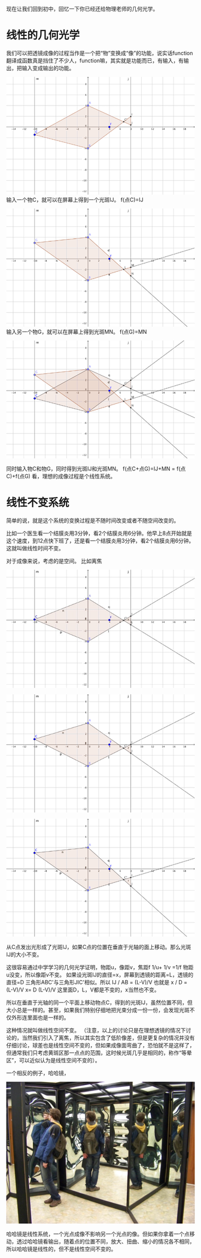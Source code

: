 <!--
.. title: 为什么对比敏感度的视标亮度是正弦变化的？(2)
.. slug: wei-shi-yao-dui-bi-min-gan-du-de-shi-biao-liang-du-shi-zheng-xian-bian-hua-de-2
.. date: 2017-12-19 01:08:49 UTC+08:00
.. tags: CSF, 教程, 现代眼科医生知识扩展包
.. category: ophthalmology
.. link:
.. description:
.. type: text
-->

现在让我们回到初中，回忆一下你已经还给物理老师的几何光学。

# 线性的几何光学

我们可以把透镜成像的过程当作是一个把“物”变换成“像”的功能，说实话function翻译成函数真是挡住了不少人，function嘛，其实就是功能而已，有输入，有输出，把输入变成输出的功能。
<!-- TEASER_END -->

![C-> IJ](/images/CSF/C.png)
输入一个物C，就可以在屏幕上得到一个光斑IJ。
f(点C)=IJ

![物点G](/images/CSF/5.png)
输入另一个物G，就可以在屏幕上得到光斑MN。
f(点G)=MN

![两个物点](/images/CSF/4.png)

同时输入物C和物G，同时得到光斑IJ和光斑MN。
f(点C+点G)=IJ+MN = f(点C)+f(点G)
看，理想的成像过程是个线性系统。

# 线性不变系统

简单的说，就是这个系统的变换过程是不随时间改变或者不随空间改变的。

比如一个医生看一个结膜炎用3分钟，看2个结膜炎用6分钟。他早上8点开始就是这个速度，到12点快下班了，还是看一个结膜炎用3分钟，看2个结膜炎用6分钟。这就叫做线性时间不变。

对于成像来说，考虑的是空间。
比如离焦

![C点在中间](/images/CSF/1.png)

![C点向上移动](/images/CSF/2.png)

![C点更向上移动](/images/CSF/3.png)

从C点发出光形成了光斑IJ，如果C点的位置在垂直于光轴的面上移动。那么光斑IJ的大小不变。

这很容易通过中学学习的几何光学证明，物距u，像距v，焦距f
1/u+ 1/v =1/f
物距u没变，所以像距v不变。
如果设光斑IJ的直径=x，屏幕到透镜的距离=L，透镜的直径=D
三角形ABC'与三角形JIC'相似。所以
IJ / AB = (L-V)/V
也就是
x  / D = (L-V)/V
x= D (L-V)/V
这里面D，L，V都是不变的，x当然也不变。

所以在垂直于光轴的同一个平面上移动物点C，得到的光斑IJ，虽然位置不同，但大小总是一样的。甚至，如果我们特别仔细地把光束分成一份一份，会发现光斑不仅外形连里面也是一样的。

这种情况就叫做线性空间不变。
（注意，以上的讨论只是在理想透镜的情况下讨论的，当然我们引入了离焦，所以其实包含了低阶像差，但是更复杂的情况并没有仔细讨论，球差也是线性空间不变的，但如果成像面弯曲了，恐怕就不是这样了，但通常我们只考虑黄斑区那一点点的范围，这时候光斑几乎是相同的，称作“等晕区”，可以近似认为是线性空间不变的）。

一个相反的例子，哈哈镜，

![哈哈镜](/images/CSF/distormirror.jpg)

哈哈镜是线性系统，一个光点成像不影响另一个光点的像。但如果你拿着一个点移动，透过哈哈镜看输出，随着点的位置不同，放大、扭曲、缩小的情况各不相同，所以哈哈镜是线性的，但不是线性空间不变的。
